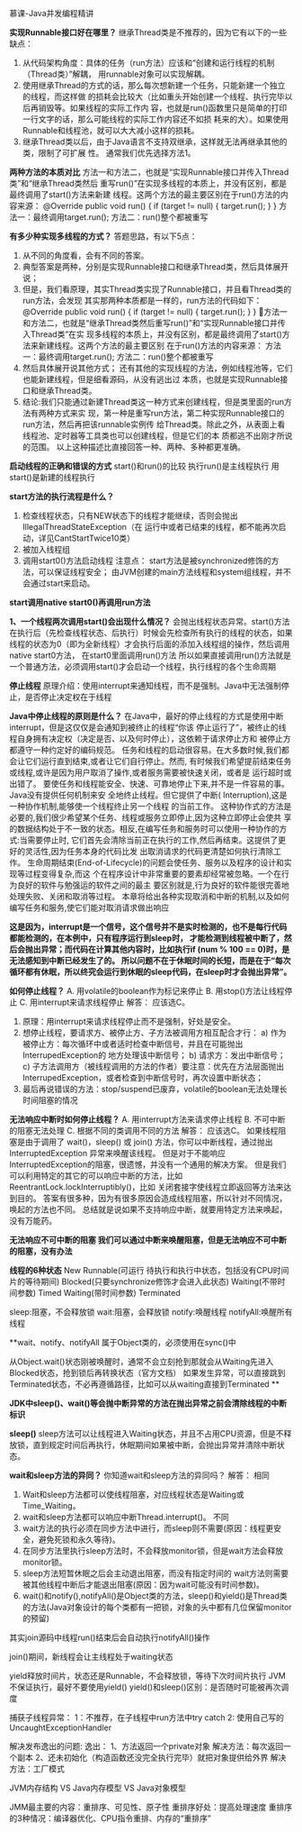 慕课-Java并发编程精讲



**实现Runnable接口好在哪里？**
继承Thread类是不推荐的，因为它有以下的一些缺点：
1. 从代码架构角度：具体的任务（run方法）应该和“创建和运行线程的机制（Thread类）”解耦，
用runnable对象可以实现解耦。
2. 使用继承Thread的方式的话，那么每次想新建一个任务，只能新建一个独立的线程，而这样做
的损耗会比较大（比如重头开始创建一个线程、执行完毕以后再销毁等。如果线程的实际工作内
容，也就是run()函数里只是简单的打印一行文字的话，那么可能线程的实际工作内容还不如损
耗来的大）。如果使用Runnable和线程池，就可以大大减小这样的损耗。
3. 继承Thread类以后，由于Java语言不支持双继承，这样就无法再继承其他的类，限制了可扩展
性。
通常我们优先选择方法1。





**两种方法的本质对比**
方法一和方法二，也就是“实现Runnable接口并传入Thread类”和“继承Thread类然后
重写run()”在实现多线程的本质上，并没有区别，都是最终调用了start()方法来新建
线程。这两个方法的最主要区别在于run()方法的内容来源：
    @Override
    public void run() {
         if (target != null) {
            target.run();
         }
    }
方法一：最终调用target.run();
方法二：run()整个都被重写


**有多少种实现多线程的方式？**
答题思路，有以下5点：
1. 从不同的角度看，会有不同的答案。
2. 典型答案是两种，分别是实现Runnable接口和继承Thread类，然后具体展开说；
3. 但是，我们看原理，其实Thread类实现了Runnable接口，并且看Thread类的run方法，会发现
其实那两种本质都是一样的，run方法的代码如下：
    @Override
    public void run() {
        if (target != null) {
            target.run();
        }
    }
方法一和方法二，也就是“继承Thread类然后重写run()”和“实现Runnable接口并传入Thread类”在实
 现多线程的本质上，并没有区别，都是最终调用了start()方法来新建线程。这两个方法的最主要区别
 在于run()方法的内容来源：
 方法一：最终调用target.run();
 方法二：run()整个都被重写
 4. 然后具体展开说其他方式；
 还有其他的实现线程的方法，例如线程池等，它们也能新建线程，但是细看源码，从没有逃出过
 本质，也就是实现Runnable接口和继承Thread类。
 5. 结论:我们只能通过新建Thread类这一种方式来创建线程，但是类里面的run方法有两种方式来实
 现，第一种是重写run方法，第二种实现Runnable接口的run方法，然后再把该runnable实例传
 给Thread类。除此之外，从表面上看线程池、定时器等工具类也可以创建线程，但是它们的本
 质都逃不出刚才所说的范围。
 以上这种描述比直接回答一种、两种、多种都更准确。


**启动线程的正确和错误的方式**
start()和run()的比较
执行run()是主线程执行
用start()是新建的线程执行



**start方法的执行流程是什么？**
1. 检查线程状态，只有NEW状态下的线程才能继续，否则会抛出IllegalThreadStateException（在
运行中或者已结束的线程，都不能再次启动，详见CantStartTwice10类）
2. 被加入线程组
3. 调用start0()方法启动线程
注意点：
start方法是被synchronized修饰的方法，可以保证线程安全；
由JVM创建的main方法线程和system组线程，并不会通过start来启动。


**start调用native start0()再调用run方法**

**1、一个线程两次调用start()会出现什么情况？**
会抛出线程状态异常。start()方法在执行后（先检查线程状态、后执行）时候会先检查所有执行的线程的状态，如果线程的状态为0（即为全新线程）才会执行后面的添加入线程组的操作，然后调用native start0方法，
在start0里面调用run()方法
所以如果直接调用run()方法就是一个普通方法，必须调用start()才会启动一个线程，执行线程的各个生命周期

**停止线程**
    原理介绍：使用interrupt来通知线程，而不是强制。Java中无法强制停止，是否停止决定权在于线程
    
    
**Java中停止线程的原则是什么？**
在Java中，最好的停止线程的方式是使用中断interrupt，但是这仅仅是会通知到被终止的线程“你该
停止运行了”，被终止的线程自身拥有决定权（决定是否、以及何时停止），这依赖于请求停止方和
被停止方都遵守一种约定好的编码规范。
任务和线程的启动很容易。在大多数时候,我们都会让它们运行直到结束,或者让它们自行停止。然而,
有时候我们希望提前结束任务或线程,或许是因为用户取消了操作,或者服务需要被快速关闭，或者是
运行超时或出错了。
要使任务和线程能安全、快速、可靠地停止下来,并不是一件容易的事。Java没有提供任何机制来安
全地终止线程。但它提供了中断( Interruption),这是一种协作机制,能够使一个线程终止另一个线程
的当前工作。
这种协作式的方法是必要的,我们很少希望某个任务、线程或服务立即停止,因为这种立即停止会使共
享的数据结构处于不一致的状态。相反,在编写任务和服务时可以使用一种协作的方式:当需要停止时,
它们首先会清除当前正在执行的工作,然后再结束。这提供了更好的灵活性,因为任务本身的代码比发
出取消请求的代码更清楚如何执行清除工作。
生命周期结束(End-of-Lifecycle)的问题会使任务、服务以及程序的设计和实现等过程变得复杂,而这
个在程序设计中非常重要的要素却经常被忽略。一个在行为良好的软件与勉强运的软件之间的最主
要区别就是,行为良好的软件能很完善地处理失败、关闭和取消等过程。
本章将给出各种实现取消和中断的机制,以及如何编写任务和服务,使它们能对取消请求做出响应


**这是因为，interrupt是一个信号，这个信号并不是实时检测的，也不是每行代码都能检测的，在本例中，只有程序运行到sleep时，
才能检测到线程被中断了，然后会抛出异常；而代码在计算其他内容时，比如执行if (num % 100 == 0)时，是无法感知到中断已经发生了的。
所以问题不在于休眠时间的长短，而是在于“每次循环都有休眠，所以终究会运行到休眠的sleep代码，在sleep时才会抛出异常”。**


**如何停止线程？**
A. 用volatile的boolean作为标记来停止
B. 用stop()方法让线程停止
C. 用interrupt来请求线程停止
解答：
应该选C。
1. 原理：用interrupt来请求线程停止而不是强制，好处是安全。
2. 想停止线程，要请求方、被停止方、子方法被调用方相互配合才行：
a) 作为被停止方：每次循环中或者适时检查中断信号，并且在可能抛出InterrupedException的
地方处理该中断信号；
b) 请求方：发出中断信号；
c) 子方法调用方（被线程调用的方法的作者）要注意：优先在方法层面抛出
InterrupedException，或者检查到中断信号时，再次设置中断状态；
3. 最后再说错误的方法：stop/suspend已废弃，volatile的boolean无法处理长时间阻塞的情况


**无法响应中断时如何停止线程？**
A. 用interrupt方法来请求停止线程
B. 不可中断的阻塞无法处理
C. 根据不同的类调用不同的方法
解答：
应该选C。
如果线程阻塞是由于调用了 wait()，sleep() 或 join() 方法，你可以中断线程，通过抛出
InterruptedException 异常来唤醒该线程。
但是对于不能响应InterruptedException的阻塞，很遗憾，并没有一个通用的解决方案。
但是我们可以利用特定的其它的可以响应中断的方法，比如ReentrantLock.lockInterruptibly()，比如
关闭套接字使线程立即返回等方法来达到目的。
答案有很多种，因为有很多原因会造成线程阻塞，所以针对不同情况，唤起的方法也不同。
总结就是说如果不支持响应中断，就要用特定方法来唤起，没有万能药。

**无法响应不可中断的阻塞
我们可以通过中断来唤醒阻塞，但是无法响应不可中断的阻塞，没有办法**

**线程的6种状态**
New
Runnable(可运行 待执行和执行中状态，包括没有CPU时间片的等待期间)
Blocked(只要synchronize修饰才会进入此状态)
Waiting(不带时间参数)
Timed Waiting(带时间参数)
Terminated

sleep:阻塞，不会释放锁
wait:阻塞，会释放锁
notify:唤醒线程
notifyAll:唤醒所有线程

**wait、notify、notifyAll 属于Object类的，必须使用在sync()中

从Object.wait()状态刚被唤醒时，通常不会立刻抢到那就会从Waiting先进入Blocked状态，抢到锁后再转换状态（官方文档）
如果发生异常，可以直接跳到Terminated状态，不必再遵循路径，比如可以从waiting直接到Terminated **


**JDK中sleep()、wait()等会抛中断异常的方法在抛出异常之前会清除线程的中断标识**

**sleep()**
sleep方法可以让线程进入Waiting状态，并且不占用CPU资源，但是不释放锁，直到规定时间后再执行，休眠期间如果被中断，会抛出异常并清除中断状态。


**wait和sleep方法的异同？**
你知道wait和sleep方法的异同吗？
解答：
相同
1. Wait和sleep方法都可以使线程阻塞，对应线程状态是Waiting或Time_Waiting。
2. wait和sleep方法都可以响应中断Thread.interrupt()。
不同
1. wait方法的执行必须在同步方法中进行，而sleep则不需要(原因：线程更安全，避免死锁和永久等待)。
2. 在同步方法里执行sleep方法时，不会释放monitor锁，但是wait方法会释放monitor锁。
3. sleep方法短暂休眠之后会主动退出阻塞，而没有指定时间的 wait方法则需要被其他线程中断后才能退出阻塞(原因：因为wait可能没有时间参数)。
4. wait()和notify(),notifyAll()是Object类的方法，sleep()和yield()是Thread类的方法(Java对象设计的每个类都有一把锁，对象的头中都有几位保留monitor的预留)


其实join源码中线程run()结束后会自动执行notifyAll()操作

join()期间，新线程会让主线程处于waiting状态

yield释放时间片，状态还是Runnable，不会释放锁，等待下次时间片执行
JVM不保证执行，最好不要使用yield()
yield()和sleep()区别：是否随时可能被再次调度

捕获子线程异常：
1：不推荐，在子线程中run方法中try catch
2: 使用自己写的UncaughtExceptionHandler


解决发布逸出的问题:
逸出： 1、方法返回一个private对象   解决方法：每次返回一个副本
      2、还未初始化（构造函数还没完全执行完毕）就把对象提供给外界  解决方法：工厂模式
      
      
JVM内存结构 VS Java内存模型 VS Java对象模型

JMM最主要的内容：重排序、可见性、原子性
重排序好处：提高处理速度
重排序的3种情况：编译器优化、CPU指令重排、内存的“重排序”